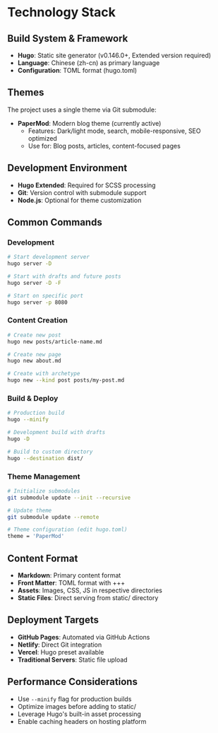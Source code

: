 # Technology Stack

## Build System & Framework
- **Hugo**: Static site generator (v0.146.0+, Extended version required)
- **Language**: Chinese (zh-cn) as primary language
- **Configuration**: TOML format (hugo.toml)

## Themes
The project uses a single theme via Git submodule:
- **PaperMod**: Modern blog theme (currently active)
  - Features: Dark/light mode, search, mobile-responsive, SEO optimized
  - Use for: Blog posts, articles, content-focused pages

## Development Environment
- **Hugo Extended**: Required for SCSS processing
- **Git**: Version control with submodule support
- **Node.js**: Optional for theme customization

## Common Commands

### Development
```bash
# Start development server
hugo server -D

# Start with drafts and future posts
hugo server -D -F

# Start on specific port
hugo server -p 8080
```

### Content Creation
```bash
# Create new post
hugo new posts/article-name.md

# Create new page
hugo new about.md

# Create with archetype
hugo new --kind post posts/my-post.md
```

### Build & Deploy
```bash
# Production build
hugo --minify

# Development build with drafts
hugo -D

# Build to custom directory
hugo --destination dist/
```

### Theme Management
```bash
# Initialize submodules
git submodule update --init --recursive

# Update theme
git submodule update --remote

# Theme configuration (edit hugo.toml)
theme = 'PaperMod'
```

## Content Format
- **Markdown**: Primary content format
- **Front Matter**: TOML format with +++
- **Assets**: Images, CSS, JS in respective directories
- **Static Files**: Direct serving from static/ directory

## Deployment Targets
- **GitHub Pages**: Automated via GitHub Actions
- **Netlify**: Direct Git integration
- **Vercel**: Hugo preset available
- **Traditional Servers**: Static file upload

## Performance Considerations
- Use `--minify` flag for production builds
- Optimize images before adding to static/
- Leverage Hugo's built-in asset processing
- Enable caching headers on hosting platform